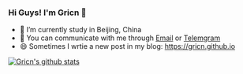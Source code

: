 ### Hi Guys! I'm Gricn 👋 

- 🔭 I’m currently study in Beijing, China
- 💬 You can communicate with me through [Email](mailto:gricn666@gmail.com) or [Telemgram](https://t.me/gricn666)
- 😄 Sometimes I wrtie a new post in my blog: https://gricn.github.io 

[![Gricn's github stats](https://github-readme-stats.vercel.app/api?username=gricn&layout=compact&count_private=true&show_icons=true)](https://github.com/anuraghazra/github-readme-stats)
